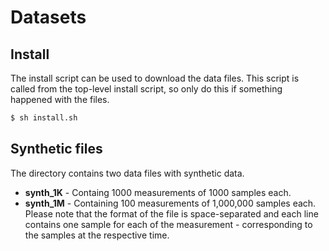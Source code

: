 # Datasets

## Install

The install script can be used to download the data files. This script is called from the top-level install script, so only do this if something happened with the files.

```bash
$ sh install.sh
```

## Synthetic files

The directory contains two data files with synthetic data.
- **synth_1K** - Containg 1000 measurements of 1000 samples each.
- **synth_1M** - Containing 100 measurements of 1,000,000 samples each.
Please note that the format of the file is space-separated and each line contains one sample for each of the measurement - corresponding to the samples at the respective time.
